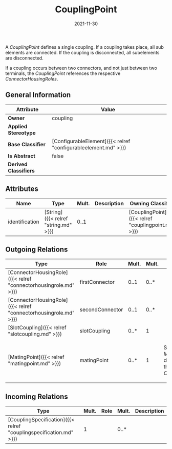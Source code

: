 ﻿---
title: CouplingPoint
toc: false
type: specs
date: "2021-11-30"
draft: false
specification: VEC
version: 2.0.0-rc1
documentType: "Recommendation"
elementType: Class
classes:
  - CouplingPoint
menu_name: vec-2.0.0-rc1
---
<p> A <i>CouplingPoint</i> defines a single coupling. If a coupling takes place, all sub elements are connected. If the coupling is disconnected, all subelements are disconnected.     </p>      <p> If a coupling occurs between two connectors, and not just between two terminals, the <i>CouplingPoint</i> references the respective <i>ConnectorHousingRoles</i>.      </p>

## General Information

| Attribute               | Value |
|-------------------------|-------|
| **Owner**               | coupling |
| **Applied Stereotype**  |   |
| **Base Classifier**     | [ConfigurableElement]({{< relref "configurableelement.md" >}})<br/>  |
| **Is Abstract**         | false |
| **Derived Classifiers** |   |

## Attributes
|  Name  |  Type  |  Mult.  |  Description  |  Owning Classifier  |
|--------|--------|---------|---------------|--------------|
|identification | [String]({{< relref "string.md" >}}) | 0..1 |  | [CouplingPoint]({{< relref "couplingpoint.md" >}}) |

## Outgoing Relations
|    Type  |   Role   |   Mult.   |   Mult.   |   Description   |
|----------|----------|-----------|-----------|-----------------|
| [ConnectorHousingRole]({{< relref "connectorhousingrole.md" >}}) | firstConnector | 0..1 | 0..* |  |
| [ConnectorHousingRole]({{< relref "connectorhousingrole.md" >}}) | secondConnector | 0..1 | 0..* |  |
| [SlotCoupling]({{< relref "slotcoupling.md" >}}) | slotCoupling | 0..* | 1 |  |
| [MatingPoint]({{< relref "matingpoint.md" >}}) | matingPoint | 0..* | 1 | <p> Specifies the <i>MatingPoints</i> defined within the <i>CouplingPoint</i>.      </p> |
##  Incoming Relations
|    Type  |   Mult.  |   Role    |   Mult.   |   Description  |
|----------|----------|-----------|-----------|----------------|
| [CouplingSpecification]({{< relref "couplingspecification.md" >}}) | 1 |  | 0..* |  |
